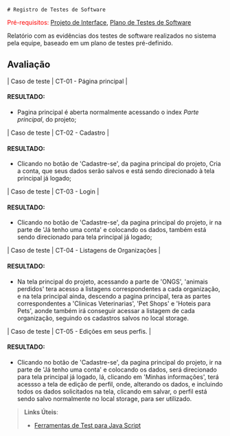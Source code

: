                                                                                                                                                                                                                                                                                                                                                                                                                                                                                                                                                                                                                                                                                  # Registro de Testes de Software

<span style="color:red">Pré-requisitos: <a href="3-Projeto de Interface.md"> Projeto de Interface</a></span>, <a href="8-Plano de Testes de Software.md"> Plano de Testes de Software</a>

Relatório com as evidências dos testes de software realizados no sistema pela equipe, baseado em um plano de testes pré-definido.

## Avaliação


| Caso de teste      | CT-01 - Página principal |
#### RESULTADO: 
- Pagina principal é aberta normalmente acessando o index *Parte principal*, do projeto;


| Caso de teste     | CT-02 - Cadastro   |
#### RESULTADO:
- Clicando no botão de 'Cadastre-se', da pagina principal do projeto, Cria a conta, que seus dados serão salvos e está sendo direcionado à tela principal já logado;



| Caso de teste     | CT-03 - Login |
#### RESULTADO:
- Clicando no botão de 'Cadastre-se', da pagina principal do projeto, ir na parte de 'Já tenho uma conta' e colocando os dados, também está sendo direcionado para tela principal já logado;



| Caso de teste     | CT-04 - Listagens de Organizações  |
#### RESULTADO:
- Na tela principal do projeto, acessando a parte de 'ONGS', 'animais perdidos' tera acesso a listagens correspondentes a cada organização, e na tela principal ainda, descendo a pagina principal, tera as partes correspondentes a 'Clinicas Veterinarias', 'Pet Shops' e 'Hoteis para Pets', aonde também irá conseguir acessar a listagem de cada organização, seguindo os cadastros salvos no local storage.


| Caso de teste     | CT-05 - Edições em seus perfis.  |
#### RESULTADO:
- Clicando no botão de 'Cadastre-se', da pagina principal do projeto, ir na parte de 'Já tenho uma conta' e colocando os dados, será direcionado para tela principal já logado, lá, clicando em 'Minhas informações', terá acessso a tela de edição de perfil, onde, alterando os dados, e incluindo todos os dados solicitados na tela, clicando em salvar, o perfil está sendo salvo normalmente no local storage, para ser utilizado.




> **Links Úteis**:
> - [Ferramentas de Test para Java Script](https://geekflare.com/javascript-unit-testing/)